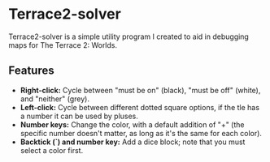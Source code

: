# Terrace2-solver

Terrace2-solver is a simple utility program I created to aid in debugging maps for The Terrace 2: Worlds.

## Features

- **Right-click:** Cycle between "must be on" (black), "must be off" (white), and "neither" (grey).
- **Left-click:** Cycle between different dotted square options, if the tle has a number it can be used by pluses.
- **Number keys:** Change the color, with a default addition of "+" (the specific number doesn't matter, as long as it's the same for each color).
- **Backtick (\`) and number key:** Add a dice block; note that you must select a color first.
